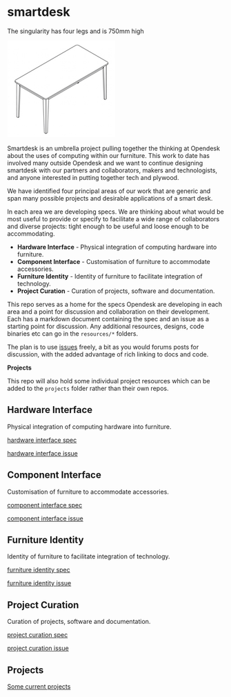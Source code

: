 # smartdesk

The singularity has four legs and is 750mm high

![image of unit table](https://github.com/opendesk/smartdesk/blob/master/images/unit_table.jpg)

Smartdesk is an umbrella project pulling together the thinking at Opendesk about the uses of computing within our furniture. This work to date has involved many outside Opendesk and we want to continue designing smartdesk with our partners and collaborators, makers and technologists, and anyone interested in putting together tech and plywood. 

We have identified four principal areas of our work that are generic and span many possible projects and desirable applications of a smart desk.

In each area we are developing specs. We are thinking about what would be most useful to provide or specify to facilitate a wide range of collaborators and diverse projects: tight enough to be useful and loose enough to be accommodating.

- **Hardware Interface**  - Physical integration of computing hardware into furniture.
- **Component Interface** - Customisation of furniture to accommodate accessories.
- **Furniture Identity** - Identity of furniture to facilitate integration of technology.
- **Project Curation** - Curation of projects, software and documentation.

This repo serves as a home for the specs Opendesk are developing in each area and a point for discussion and collaboration on their development. Each has a markdown document containing the spec and an issue as a starting point for discussion. Any additional resources, designs, code binaries etc can go in the `resources/*` folders.

The plan is to use [issues](https://github.com/opendesk/smartdesk/issues) freely, a bit as you would forums posts for discussion, with the added advantage of rich linking to docs and code.

**Projects**

This repo will also hold some individual project resources which can be added to the `projects` folder rather than their own repos.

## Hardware Interface

Physical integration of computing hardware into furniture.

[hardware interface spec](/specs/hardware_interface_spec.md)

[hardware interface issue](https://github.com/opendesk/smartdesk/issues/1)

## Component Interface

Customisation of furniture to accommodate accessories.

[component interface spec](/specs/component_interface_spec.md)

[component interface issue](https://github.com/opendesk/smartdesk/issues/2)

## Furniture Identity

Identity of furniture to facilitate integration of technology.

[furniture identity spec](/specs/furniture_identity_spec.md)

[furniture identity issue](https://github.com/opendesk/smartdesk/issues/3)

## Project Curation

Curation of projects, software and documentation.

[project curation spec](/specs/project_curation_spec.md)

[project curation issue](https://github.com/opendesk/smartdesk/issues/4)

## Projects

[Some current projects](/projects/project_list.md)
